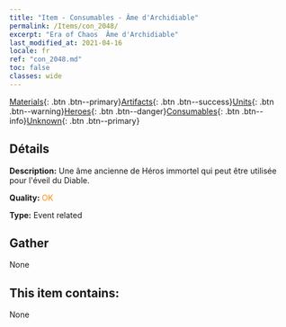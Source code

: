```yaml
---
title: "Item - Consumables - Âme d'Archidiable"
permalink: /Items/con_2048/
excerpt: "Era of Chaos  Âme d'Archidiable"
last_modified_at: 2021-04-16
locale: fr
ref: "con_2048.md"
toc: false
classes: wide
---
```

 [Materials](/fr/Items/){: .btn .btn--primary}[Artifacts](/fr/Items/Artifacts/){: .btn .btn--success}[Units](/fr/Items/Units/){: .btn .btn--warning}[Heroes](/fr/Items/Heroes/){: .btn .btn--danger}[Consumables](/fr/Items/Consumables/){: .btn .btn--info}[Unknown](/fr/Items/Unknown/){: .btn .btn--primary}

## Détails
 **Description:** Une âme ancienne de Héros immortel qui peut être utilisée pour l'éveil du Diable.

 **Quality:** <span style="color: #FF8C00">OK</span>

 **Type:** Event related

## Gather

  None

## This item contains:

  None

